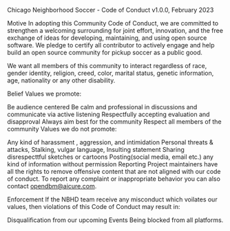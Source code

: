 Chicago Neighborhood Soccer - Code of Conduct
v1.0.0, February 2023

Motive
In adopting this Community Code of Conduct, we are committed to strengthen a welcoming surrounding for joint effort, innovation, and the free exchange of ideas for developing, maintaining, and using open source software. We pledge to certify all contributor to actively engage and help build an open source community for pickup soccer as a public good.

We want all members of this community to interact regardless of race, gender identity, religion, creed, color, marital status, genetic information, age, nationality or any other disability.

Belief
Values we promote:

Be audience centered
Be calm and professional in discussions and communicate via active listening
Respectfully accepting evaluation and disapproval
Always aim best for the community
Respect all members of the community
Values we do not promote:

Any kind of harassment , aggression, and intimidation
Personal threats & attacks, Stalking, vulgar language, Insulting statement
Sharing disrespecttful sketches or cartoons
Posting(social media, email etc.) any kind of information without permission
Reporting
Project maintainers have all the rights to remove offensive content that are not aligned with our code of conduct. To report any complaint or inappropriate behavior you can also contact opendbm@aicure.com.

Enforcement
If the NBHD team receive any misconduct which voilates our values, then violations of this Code of Conduct may result in:

Disqualification from our upcoming Events
Being blocked from all platforms.

